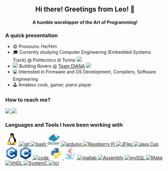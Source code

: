 <h2 align="center"> Hi there! Greetings from Leo! 👋 </h2>

<h4 align="center"> A humble worshipper of the Art of Programming!</h4>

<!--
**palmleon/palmleon** is a ✨ _special_ ✨ repository because its `README.md` (this file) appears on your GitHub profile.

Here are some ideas to get you started:

- 🔭 I’m currently working on ...
- 🌱 I’m currently learning ...
- 👯 I’m looking to collaborate on ...
- 🤔 I’m looking for help with ...
- 💬 Ask me about ...
- 📫 How to reach me: ...
- 😄 Pronouns: ...
- ⚡ Fun fact: ...
-->

### A quick presentation

- 😄 Pronouns: He/Him
- 🎓 Currently studying Computer Engineering (Embedded Systems Track) @ Politecnico di Torino <img src="https://user-images.githubusercontent.com/61068503/182033992-d6b8077f-27a1-4569-b4a3-de848f526b00.png" width=20 height=auto margin-top=10px/>
- <img src="https://cdn-icons-png.flaticon.com/512/944/944255.png" width=20 height=auto> Building Rovers @ <a href="https://www.teamdiana.it/" />Team DIANA</a> <img src="https://www.teamdiana.it/wp-content/uploads/elementor/thumbs/DIANA-Emblem-light-1-patp7stkr2sd1z4lvxlp64vpsunslj7k0g5045fxtw.png" width=20 height=auto />
- 💻 Interested in Firmware and OS Development, Compilers, Software Engineering 
- 🕹 Amateur cook, gamer, piano player

### How to reach me?

<a href="https://www.linkedin.com/in/leonardo-palmucci" /><img width=35 height=auto src="https://upload.wikimedia.org/wikipedia/commons/8/81/LinkedIn_icon.svg" /> </a>
<a href="mailto://leonardo.palmucci@alice.it" /><img width=35 height=auto src="https://cdn1.iconfinder.com/data/icons/material-apps/512/icon-email-material-design-512.png"/></a>

### Languages and Tools I have been working with

<p align="left"> 
    
  <a href="https://www.linux.org/" target="_blank"> 
    <img src="https://raw.githubusercontent.com/devicons/devicon/master/icons/linux/linux-original.svg" alt="linux" width="40" height="40"/> 
  </a> 
  
  <a href="https://git-scm.com/" target="_blank"> 
    <img src="https://www.vectorlogo.zone/logos/git-scm/git-scm-icon.svg" alt="git" width="40" height="40"/> 
  </a> 
  
  <a href="https://www.gnu.org/software/bash/" target="_blank"> 
    <img src="https://www.vectorlogo.zone/logos/gnu_bash/gnu_bash-icon.svg" alt="bash" width="40" height="40"/> 
  </a> 
  
  <a href="https://www.docker.com/" target="_blank"> 
    <img src="https://raw.githubusercontent.com/devicons/devicon/master/icons/docker/docker-original-wordmark.svg" alt="docker" width="40" height="40"/> 
  </a> 
  
  <a href="https://www.arduino.cc/" target="_blank">
    <img src="https://iconape.com/wp-content/files/ow/352974/svg/arduino-seeklogo.com.svg" alt="arduino" width="40" height="40"/>
  </a>  
    
  <a href="https://www.raspberrypi.org/" target="_blank">
    <img src="https://elinux.org/images/c/cb/Raspberry_Pi_Logo.svg" alt="Raspberry Pi" width="35" height="40"/>
  </a>
  
  <a href="https://www.jflex.de/" target="_blank">
    <img src="https://avatars.githubusercontent.com/u/11003365?s=200&v=4" alt="JFlex" width="40" height="40"/>
  </a>
  
  <a href="http://www2.cs.tum.edu/projects/cup/" target="_blank">
    <img src="https://encrypted-tbn0.gstatic.com/images?q=tbn:ANd9GcQyUYJntGGbzsXWXvP8mhEzjXII590JQ4wRMJRyD9SFE5rNsQ_P9LjZLF_RUf3hxmuZryI&usqp=CAU" alt="Java Cup" width="40" height="40"/>
  </a> 
  
  <a href="https://www.cprogramming.com/" target="_blank"> 
    <img src="https://raw.githubusercontent.com/devicons/devicon/master/icons/c/c-original.svg" alt="c" width="40" height="40"/>   </a> 
  
  <a href="http://www.cplusplus.org/" target="_blank"> 
    <img src="https://raw.githubusercontent.com/devicons/devicon/master/icons/cplusplus/cplusplus-original.svg" alt="cplusplus" width="40" height="40"/> 
  </a> 
  
  <a href="https://developer.nvidia.com/cuda-toolkit" target="_blank">
    <img src="https://thewizardsgame.com/wp-content/uploads/2018/04/Nvidia_logo.png" alt="cuda" height="40" width="40"/>
  </a>
  
  <a href="https://www.python.org" target="_blank"> 
    <img src="https://raw.githubusercontent.com/devicons/devicon/master/icons/python/python-original.svg" alt="python" width="40" height="40"/> 
  </a> 

  <a href="https://www.java.com" target="_blank"> 
    <img src="https://raw.githubusercontent.com/devicons/devicon/master/icons/java/java-original.svg" alt="java" width="40" height="40"/> 
  </a>
  
  <a href="https://www.mathworks.com/" target="_blank">
  <img src="https://upload.wikimedia.org/wikipedia/commons/thumb/2/21/Matlab_Logo.png/534px-Matlab_Logo.png" alt="matlab" width="40" height="40"/>
  </a>
  
  <a href="https://en.wikipedia.org/wiki/Assembly_language" target="_blank">
    <img src="https://hackr.io/tutorials/assembly-language/logo-assembly-language.svg?ver=1603208610" alt="Assembly" width="40" height="40"/>
  </a>
  
  <a href="https://www.mysql.com/" target="_blank">
     <img src="https://www.vectorlogo.zone/logos/mysql/mysql-icon.svg" alt="mySQL" width="40" height="40"/>
  </a>
  
  <a href="https://www.gnu.org/software/make/" target="_blank">
    <img src="https://plugins.jetbrains.com/files/9333/199740/icon/pluginIcon.svg" alt="Make" width="40" height="40"/>
  </a>
  
  <a href="https://en.wikipedia.org/wiki/VHDL" target="_blank">
    <img src="https://is5-ssl.mzstatic.com/image/thumb/Purple113/v4/b7/86/21/b78621df-138c-b347-e35a-39ec08e2a06f/source/200x200bb.jpg" alt="VHDL" width="40" height="40"/>
  </a>
  
  <a href="https://en.wikipedia.org/wiki/SystemC" target="_blank">
    <img src="https://play-lh.googleusercontent.com/wxEfXI6JpCtmlvzbSMIxDvFvDTzRS0XgSUbkUdEPLjBuXfwyuFseqqJuLXYKQbmXIZI4=w240-h480-rw" alt="SystemC" width="40" height="40"/>
  </a>
   
  <a href="https://www.tcl.tk/" target="_blank">
    <img src="https://wiki.tcl-lang.org/image/Tcl%2FTk+Core+Logo+520" alt="tcl" width="40" height="40"/>
  </a>
 
</p>

<!--

### Some people I have worked with:

### Random Image (of the day)

-->
